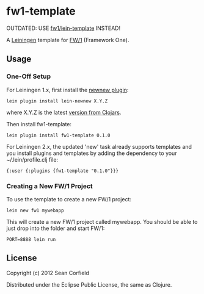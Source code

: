 # fw1-template

OUTDATED: USE [fw1/lein-template](https://github.com/framework-one/fw1-template) INSTEAD!

A [Leiningen](https://github.com/technomancy/leiningen) template for [FW/1](https://github.com/framework-one/fw1-clj) (Framework One).

## Usage

### One-Off Setup

For Leiningen 1.x, first install the [newnew plugin](https://github.com/Raynes/lein-newnew):

```
lein plugin install lein-newnew X.Y.Z
```

where X.Y.Z is the latest [version from Clojars](http://clojars.org/lein-newnew).

Then install fw1-template:

```
lein plugin install fw1-template 0.1.0
```

For Leiningen 2.x, the updated 'new' task already supports templates and you install plugins and templates by adding the dependency to your ~/.lein/profile.clj file:

```
{:user {:plugins {fw1-template "0.1.0"}}}
```

### Creating a New FW/1 Project

To use the template to create a new FW/1 project:

```
lein new fw1 mywebapp
```

This will create a new FW/1 project called mywebapp. You should be able to just drop into the folder and start FW/1:

```
PORT=8888 lein run
```

## License

Copyright (c) 2012 Sean Corfield

Distributed under the Eclipse Public License, the same as Clojure.
